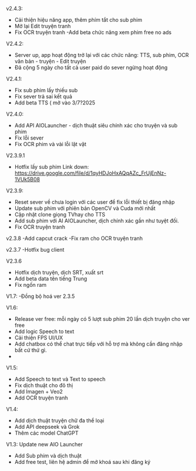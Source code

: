 v2.4.3:
- Cải thiện hiệu năng app, thêm phím tắt cho sub phim
- Mở lại Edit truyện tranh
- Fix OCR truyện tranh
-Add beta chức năng xem phim free no ads

V2.4.2:
- Server up, app hoạt động trở lại với các chức năng: TTS, sub phim, OCR văn bản - truyện - Edit truyện
- Đã cộng 5 ngày cho tất cả user paid do sever ngừng hoạt động
  
V2.4.1:
- Fix sub phim lấy thiếu sub
- Fix sever trả sai kết quả
- Add beta TTS ( mở vào 3/7?2025
  
V2.4.0:
- Add API AIOLauncher - dịch thuật siêu chính xác cho truyện và sub phim
- Fix lỗi sever
- Fix OCR phim và vài lỗi lặt vặt
  
V2.3.9.1
- Hotfix lấy sub phim
Link down: https://drive.google.com/file/d/1qyHDJoHxAQqAZc_FrUjEnNz-1VUk5B08

V2.3.9:
- Reset sever về chưa login với các user để fix lỗi thiết bị đăng nhập
- Update sub phim với phiên bản OpenCV và Cuda mới nhất
- Cập nhật clone giọng TVhay cho TTS
- Add sub phim với AI AIOLauncher, dịch chính xác gần như tuyệt đối.
- Fix OCR truyện tranh
  
v2.3.8
-Add capcut crack
-Fix ram cho OCR truyện tranh

v2.3.7
-Hotfix bug client

V2.3.6
- Hotfix dịch truyện, dịch SRT, xuất srt
- Add beta data tên tiếng Trung
- Fix ngốn ram
  
V1.7:
-Đồng bộ hoá ver 2.3.5

V1.6:
- Release ver free: mỗi ngày có 5 lượt sub phim 20 lần dịch truyện cho ver free
- Add logic Speech to text
- Cải thiện FPS UI/UX
- Add chatbox có thể chat trực tiếp với hỗ trợ mà không cần đăng nhập bất cứ thứ gì.
- 
V1.5:
- Add Speech to text và Text to speech
- Fix dịch thuật cho đô thị
- Add Imagen + Veo2
- Add OCR truyện tranh

V1.4:
- Add dịch thuật truyện chữ đa thể loại
- Add API deepseek và Grok
- Thêm các model ChatGPT

V1.3:
Update new AIO Launcher
+ Add Sub phim và dịch thuật
+ Add  free test, liên hệ admin để mở khoá sau khi đăng ký
